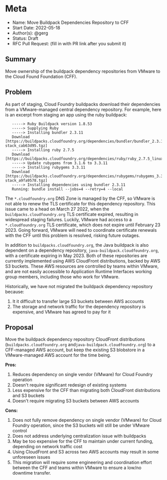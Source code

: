 # Meta
[meta]: #meta
- Name: Move Buildpack Dependencies Repository to CFF
- Start Date: 2022-05-18
- Author(s): @gerg
- Status: Draft <!-- Acceptable values: Draft, Approved, On Hold, Superseded -->
- RFC Pull Request: (fill in with PR link after you submit it)


## Summary

Move ownership of the buildpack dependency repositories from VMware to the Cloud
Found Foundation (CFF).

## Problem

As part of staging, Cloud Foundry buildpacks download their dependencies from a
VMware-managed central dependency repository. For example, here is an excerpt
from staging an app using the ruby buildpack:
```
   -----> Ruby Buildpack version 1.8.53
   -----> Supplying Ruby
   -----> Installing bundler 2.3.11
   Download [https://buildpacks.cloudfoundry.org/dependencies/bundler/bundler_2.3.11_linux_noarch_any-stack_cab63d95.tgz]
   -----> Installing ruby 2.7.5
   Download [https://buildpacks.cloudfoundry.org/dependencies/ruby/ruby_2.7.5_linux_x64_cflinuxfs3_2c25fe7d.tgz]
   -----> Update rubygems from 3.1.6 to 3.3.11
   -----> Installing rubygems 3.3.11
   Download [https://buildpacks.cloudfoundry.org/dependencies/rubygems/rubygems_3.3.11_linux_noarch_any-stack_a9fa9578.tgz]
   -----> Installing dependencies using bundler 2.3.11
   Running: bundle install --jobs=4 --retry=4 --local
```

The `*.cloudfoundry.org` DNS Zone is managed by the CFF, so VMware is not able to
renew the TLS certificate for this dependency
repository. This issue came to a head on March 27 2022, when the
`buildpacks.cloudfoundry.org` TLS certificate expired, resulting in widespread
staging failures. Luckily, VMware had access to a `*.cloudfoundry.org` TLS
certificate, which does not expire until February 23 2023. Going forward, VMware
will need to coordinate certificate renewals with the CFF until this problem is
resolved, risking future outages.

In addition to `buildpacks.cloudfoundry.org`, the Java buildpack is also
dependent on a dependency repository, `java-buildpack.cloudfoundry.org`, with a
certificate expiring in May 2023. Both of these repositories are currently
implemented using AWS CloudFront distributions, backed by AWS S3 buckets. These
AWS resources are controlled by teams within VMware, and are not easily
accessible to Application Runtime Interfaces working group members, including
those who work for VMware.

Historically, we have not migrated the buildpack dependency repository because:
1. It it difficult to transfer large S3 buckets between AWS accounts
1. The storage and network traffic for the dependency repository is expensive,
   and VMware has agreed to pay for it


## Proposal

Move the buildpack dependency repository CloudFront distributions
(`buildpacks.cloudfoundry.org` and`java-buildpack.cloudfoundry.org`) to a
CFF-managed AWS account, but keep the existing S3 blobstore in a VMware-managed
AWS account for the time being.

**Pros:**
1. Reduces dependency on single vendor (VMware) for Cloud Foundry operation
1. Doesn't require significant redesign of existing systems
1. Less expensive for the CFF than migrating both CloudFront distributions and S3 buckets
1. Doesn't require migrating S3 buckets between AWS accounts

**Cons:**
1. Does not fully remove dependency on single vendor (VMware) for Cloud Foundry
   operation, since the S3 buckets will still be under VMware control
1. Does not address underlying centralization issue with buildpacks
1. May be too expensive for the CFF to maintain under current funding, depending
   on network traffic cost
1. Using CloudFront and S3 across two AWS accounts may result in some unforeseen
   issues
1. This migration will require some engineering and coordination effort between
   the CFF and teams within VMware to ensure a low/no downtime transfer.

